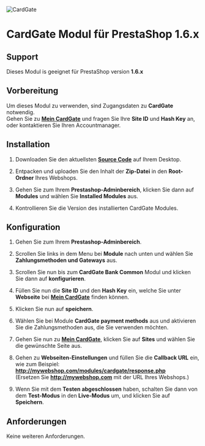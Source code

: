 ![CardGate](https://cdn.curopayments.net/thumb/200/logos/cardgate.png)

# CardGate Modul für PrestaShop 1.6.x

## Support

Dieses Modul is geeignet für PrestaShop version **1.6.x**

## Vorbereitung

Um dieses Modul zu verwenden, sind Zugangsdaten zu **CardGate** notwendig.  
Gehen Sie zu [**Mein CardGate**](https://my.cardgate.com/) und fragen Sie Ihre **Site ID** und **Hash Key** an, oder kontaktieren Sie Ihren Accountmanager.

## Installation

1. Downloaden Sie den aktuellsten [**Source Code**](https://github.com/cardgate/prestashop16/releases/) auf Ihrem Desktop.

2. Entpacken und uploaden Sie den Inhalt der **Zip-Datei** in den **Root-Ordner** Ihres Webshops.  

3. Gehen Sie zum Ihrem **Prestashop-Adminbereich**, klicken Sie dann auf **Modules** und wählen Sie **Installed Modules** aus.

4. Kontrollieren Sie die Version des installierten CardGate Modules. 

## Konfiguration 

1. Gehen Sie zum Ihrem **Prestashop-Adminbereich**.

2. Scrollen Sie links in dem Menu bei **Module** nach unten und wählen Sie **Zahlungsmethoden und Gateways** aus.

3. Scrollen Sie nun bis zum **CardGate Bank Common** Modul und klicken Sie dann auf **konfigurieren**.

4. Füllen Sie nun die **Site ID** und den **Hash Key** ein, welche Sie unter **Webseite** bei [**Mein CardGate**](https://my.cardgate.com/) finden können. 

5. Klicken Sie nun auf **speichern**.

6. Wählen Sie bei Module **CardGate payment methods** aus und aktivieren Sie die Zahlungsmethoden aus, die Sie verwenden möchten.

7. Gehen Sie nun zu [**Mein CardGate**](https://my.cardgate.com/), klicken Sie auf **Sites** und wählen Sie die gewünschte Seite aus.

8. Gehen zu **Webseiten-Einstellungen** und füllen Sie die **Callback URL** ein, wie zum Beispiel:  
   **http://mywebshop.com/modules/cardgate/response.php**  
   (Ersetzen Sie **http://mywebshop.com** mit der URL Ihres Webshops.)  

9. Wenn Sie mit dem **Testen abgeschlossen** haben, schalten Sie dann von  
   dem **Test-Modus** in den **Live-Modus** um, und klicken Sie auf **Speichern**. 

## Anforderungen

Keine weiteren Anforderungen.